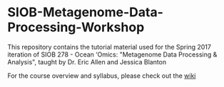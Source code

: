 # SIOB-Metagenome-Data-Processing-Workshop

This repository contains the tutorial material used for the Spring 2017 iteration of SIOB 278 - Ocean ‘Omics: "Metagenome Data Processing & Analysis", taught by Dr. Eric Allen and Jessica Blanton

For the course overview and syllabus, please check out the [wiki](https://github.com/JessicaMBlanton/SIOB-Metagenome-Data-Processing-Workshop/wiki)

